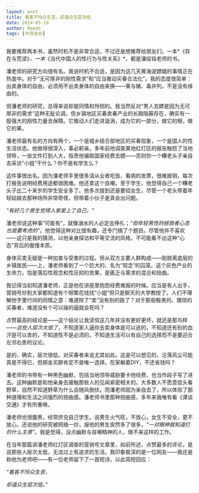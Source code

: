 ```yaml
---
layout: post
title: 看客不怜众生苦，却道众生层次低
date: 2014-05-19
author: Reeds
tags: [中流击水]
---
```




我要推荐两本书，虽然时机不是非常合适，不过还是想推荐给朋友们。一本*《存在与荒谬》*，一本*《当代中国人的性行为与性关系》*，都是潘绥铭老师的书。

潘老师的研究方向很有名。我说时机不合适，是因为这几天黄海波嫖娼的事情正在热度中。对于“无可厚非的刚性需求”和“应当推动买春合法化”，我的态度很简单：出卖身体的自由，必须用不出卖身体的自由来换——黄与赌、毒并列，不是没有缘由的。

但潘老师的研究，总得来说却是同情和怜悯的。我当然反对“男人去嫖是因为无可厚非的需求”这种无耻论调，但乡镇地区买春卖春产业的长期隐蔽存在，确实有一股强大的刚性力量去保障。它推动人们走进漩涡，成为它的一部分，做它的根，做它的果。

潘老师最有名的方向有两个，一个是城乡结合部地区的买春现象，一个是国人的性生活状态。他做得很深入，事必躬亲。多年前他调查某地红灯区的报告触怒了当地领导，一张文件打到人大，指责他骗取国家经费去嫖——否则你一个糟老头子亲自去采访“小姐”干什么？你不是有学生么？

这件事很出名。因为潘老师手里很多请从业者吃饭、看病的发票，很难报销，每次打报告说明经费用途都很困难。他还拿这个自嘲。至于学生，他觉得自己一个糟老头子比二十来岁的学生安全多了。他多次提到还是要招女生，尽管一个老头带着年轻姑娘去那种场所非常奇怪，但带着小伙子是真会出问题。

*"有好几个男生觉得人家爱上了自己。"*

潘老师说这种事“可能有”，就像溺水的人必定会挣扎；*“但年轻男性的拯救者心态也是要考虑的”*。他觉得这种对比很有趣，还专门搞了个题目。尽管他并不喜欢——这只是我的猜测，以他亲身探访和平等交流的风格，不可能看不出这种“心态”背后的傲慢本质。

身体买卖无疑是一种加害与受害的过程。但从双方主要人群构成——刚脱离底层的乡镇居民——上，潘老师看到了一个巨大的、名为“观念”的囚笼。这个灰色产业的生命力，恰是落后性观念和性压抑的苦果，是匮乏与需求的混合和扭曲。

我记得当初知道潘老师，正是他在讲座里抱怨经费难报的时候。应当是有人出手，营销号炒到大家都知道有个频繁花钱找“小姐”但只是聊天的大学教授了。人们不理解他字里行间的同情之意：难道除了“卖”没有别的路了？对于那些黢黑的、猥琐的买春者，难道没有个可以操的逼就会死吗？

点赞最高的结论是——这个结论让我坚信这几年并没有更好更坏，就还是那鸟样——*这些人层次太低了*，不知道家人逼你去卖身体是可以逃的，不知道还有别的血汗是可以卖的，不知道性不是必须的，不知道生活可以有自己的选择而不是要迎合左邻右舍的议论。

是的，确实，层次很低。对买春者来说尤其如此。这是可以想见的，沦落风尘可能真是不得已，但掷金买醉肯定不是唯一选择。在家躺着DIY，不还省钱吗？

潘老师的书带有一种黑色幽默，包括当地领导威胁要卡他经费，也当作段子写了进去。这种幽默是和他亲身去接触那些人的见闻紧密相关的。大多数人不愿意低头看野草，自然不知道野草为什么会随风倒伏。而潘老师因为亲自去了，所以体验了那种道理和生活之间强烈的扭曲感。潘老师书里那种扭曲感，多年来我唯有看《谭谈交通》才有所重唤。

潘老师也很腹黑，经常挤兑自己学生。说男生火气旺，不放心，女生不安全，更不放心。还说他的研究被网络一炒，报他的男生突然多了很多，*“一对眼神就知道打的什么主意”*。我是觉得，没点幽默与自嘲精神的人，做不来这样的工作。

在当年那篇讲潘老师红灯区调查的营销号文章里，如前所述，点赞最多的评论，是说那些人层次太低，无法过上有追求的生活。我印象极深的是一位网友——我还是称他为老师吧——有一位老师留下了一首短诗，以此简短回应：

*“看客不怜众生苦，*

*却道众生层次低。”*